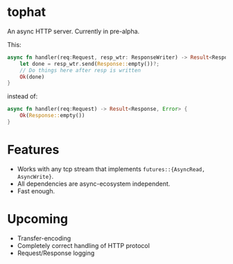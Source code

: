 # tophat

An async HTTP server. Currently in pre-alpha.

This:
```rust
async fn handler(req:Request, resp_wtr: ResponseWriter) -> Result<ResponseWritten, Error> {
    let done = resp_wtr.send(Response::empty())?;
    // Do things here after resp is written
    Ok(done)
}
```

instead of:
```rust
async fn handler(req:Request) -> Result<Response, Error> {
    Ok(Response::empty())
}
```

# Features
- Works with any tcp stream that implements `futures::{AsyncRead, AsyncWrite}`.
- All dependencies are async-ecosystem independent.
- Fast enough.

# Upcoming
- Transfer-encoding
- Completely correct handling of HTTP protocol
- Request/Response logging
